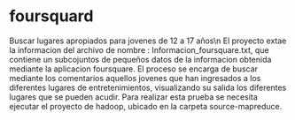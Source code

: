 # foursquard
Buscar lugares apropiados para jovenes de 12 a 17 años\n
El proyecto extae la informacion del archivo de nombre : Informacion_foursquare.txt, que contiene un subcojuntos de pequeños datos de la informacion obtenida mediante la aplicacion foursquare.
El proceso se encarga de buscar mediante los comentarios aquellos jovenes que han ingresados a los diferentes lugares de entretenimientos, visualizando su salida los diferentes lugares que se pueden acudir.
Para realizar esta prueba se necesita ejecutar el proyecto de hadoop, ubicado en la carpeta source-mapreduce.
